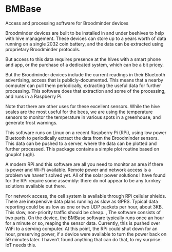 # BMBase
Access and processing software for Broodminder devices

Broodminder devices are built to be installed in and under beehives to help with hive management. These devices can store up to a years worth of data running on a single 2032 coin battery, 
and the data can be extracted using proprietary Broodminder protocols.

But access to this data requires presence at the hives with a smart phone and app, or the purchase
of a dedicated system, which can be a bit pricey.

But the Broodminder devices include the current readings in their Bluetooth advertising,
access that is publicly-documented. This means that a nearby computer can pull them
periodically, extracting the useful data for further processing.
This software does that extraction and some of the processing, and runs in a Raspberry Pi.

Note that there are other uses for these excellent sensors.  While the hive scales are the most
useful for the bees, we are using the temperature sensors to monitor the temperature in various spots
in a greenhouse, and generate frost warnings.

This software runs on Linux on a recent Raspberry Pi (RPi), using low power Bluetooth to periodically extract the data from the Broodminder sensors. This data can be pushed  to a server, 
where the data can be plotted and  further processed.  This package contains a simple plot
routine based on gnuplot (ugh).

A modern RPi and this software are all you need to monitor an area if there is power
and Wi-Fi available.  Remote power and network access is a problem we haven’t solved yet.
All of the solar power solutions I have found for the RPi require some assembly: 
there do not appear to be any turnkey solutions available out there.

For network access, the cell system is available through RPi cellular shields.  There are inexpensive
data plans running as slow as GPRS. Typical data reporting could be as low as one or two UDP packets per hour, about 3KB.  This slow, non-priority traffic should be cheap.
,
The software consists of two parts. On the device, the BMBase software typically runs once an
hour for a minute or so, reaping the sensor data.  Currently, this is pushed over WiFi to a 
serving computer.  At this point, the RPi could shut down for an hour, preserving power,
if a device were available to turn the power back on 59 minutes later.  I haven’t found anything
that can do that, to my surprise: IoT needs this.

